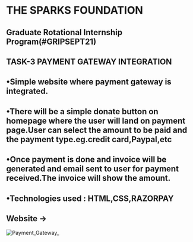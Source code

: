 
# THE SPARKS FOUNDATION 
## Graduate Rotational Internship Program(#GRIPSEPT21)

## TASK-3 PAYMENT GATEWAY INTEGRATION

## •Simple website where payment gateway is integrated.
## •There will be a simple donate button on homepage where the user will land on payment page.User can select the amount to be paid and the payment type.eg.credit card,Paypal,etc
## •Once payment is done and invoice will be generated and email sent to user for payment received.The invoice will show the amount.

## •Technologies used : HTML,CSS,RAZORPAY
## Website ->

![Payment_Gateway_](https://github.com/nivi2407/PaymentGateway/assets/79712578/19f62d7e-f4dc-4d2a-908e-9b8bc09711f2)


